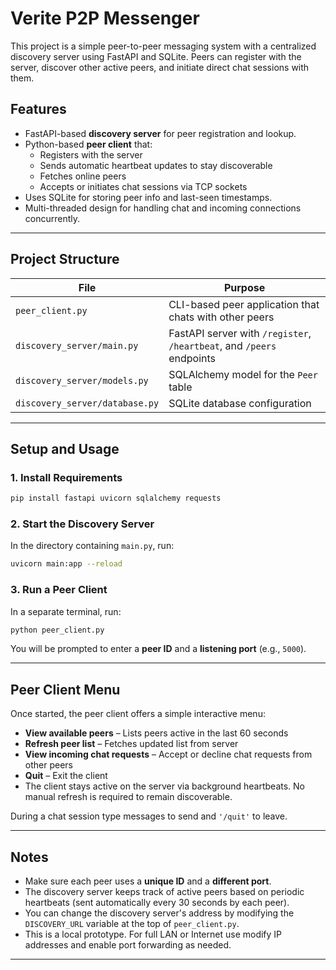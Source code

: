 # Verite P2P Messenger

This project is a simple peer-to-peer messaging system with a centralized discovery server using FastAPI and SQLite. Peers can register with the server, discover other active peers, and initiate direct chat sessions with them.

## Features

- FastAPI-based **discovery server** for peer registration and lookup.
- Python-based **peer client** that:
  - Registers with the server
  - Sends automatic heartbeat updates to stay discoverable
  - Fetches online peers
  - Accepts or initiates chat sessions via TCP sockets
- Uses SQLite for storing peer info and last-seen timestamps.
- Multi-threaded design for handling chat and incoming connections concurrently.

---

## Project Structure

| File                            | Purpose                                                               |
|---------------------------------|-----------------------------------------------------------------------|
| `peer_client.py`                | CLI-based peer application that chats with other peers                |
| `discovery_server/main.py`      | FastAPI server with `/register`, `/heartbeat`, and `/peers` endpoints |
| `discovery_server/models.py`    | SQLAlchemy model for the `Peer` table                                 |
| `discovery_server/database.py`  | SQLite database configuration                                         |

---

## Setup and Usage

### 1. Install Requirements

```bash
pip install fastapi uvicorn sqlalchemy requests
```

### 2. Start the Discovery Server

In the directory containing `main.py`, run:

```bash
uvicorn main:app --reload
```

### 3. Run a Peer Client

In a separate terminal, run:

```bash
python peer_client.py
```

You will be prompted to enter a **peer ID** and a **listening port** (e.g., `5000`).

---

## Peer Client Menu

Once started, the peer client offers a simple interactive menu:

- **View available peers** – Lists peers active in the last 60 seconds
- **Refresh peer list** – Fetches updated list from server
- **View incoming chat requests** – Accept or decline chat requests from other peers
- **Quit** – Exit the client
- The client stays active on the server via background heartbeats. No manual refresh is required to remain discoverable.

During a chat session type messages to send and `'/quit'` to leave.

---

## Notes

- Make sure each peer uses a **unique ID** and a **different port**.
- The discovery server keeps track of active peers based on periodic heartbeats (sent automatically every 30 seconds by each peer).
- You can change the discovery server's address by modifying the `DISCOVERY_URL` variable at the top of `peer_client.py`.
- This is a local prototype. For full LAN or Internet use modify IP addresses and enable port forwarding as needed.

---
